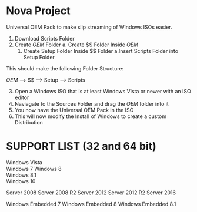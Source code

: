 # Nova Project

Universal OEM Pack to make slip streaming of Windows ISOs easier.

1. Download Scripts Folder
2. Create $OEM$ Folder
  a. Create $$ Folder Inside $OEM$
    1. Create Setup Folder Inside $$ Folder
      a.Insert Scripts Folder into Setup Folder
      
This should make the following Folder Structure:

$OEM$ --> $$ --> Setup --> Scripts

3. Open a Windows ISO that is at least Windows Vista or newer with an ISO editor
4. Naviagate to the Sources Folder and drag the $OEM$ folder into it
5. You now have the Universal OEM Pack in the ISO
6. This will now modify the Install of Windows to create a custom Distribution

SUPPORT LIST (32 and 64 bit)
=============
Windows Vista         
Windows 7
Windows 8                          
Windows 8.1                     
Windows 10                         

Server 2008
Server 2008 R2 
Server 2012
Server 2012 R2
Server 2016

 Windows Embedded 7
 Windows Embedded 8
 Windows Embedded 8.1
